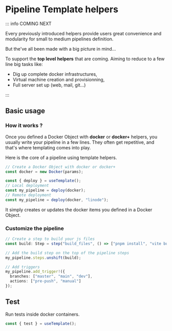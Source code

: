 <script lang="ts" setup>
import { inject } from "vue";
const Badge = inject("Badge");
</script>

# Pipeline Template helpers <Badge type="danger" text="alpha" />

::: info COMING NEXT

Every previously introduced helpers provide users great convenience and modularity
for small to medium pipelines definition.

But the've all been made with a big picture in mind...

To support the **top level helpers** that are coming.
Aiming to reduce to a few line big tasks like:

- Dig up complete docker infrastructures,
- Virtual machine creation and provisionning,
- Full server set up (web, mail, git...)

:::

## Basic usage

### How it works ?

Once you defined a Docker Object with **docker** or **docker+** helpers,
you usually write your pipeline in a few lines.
They often get repetitive, and that's where templating comes into play.

Here is the core of a pipeline using template helpers.

```ts
// Create a Docker Object with docker or docker+
const docker = new Docker(params);

const { deploy } = useTemplate();
// Local deployment
const my_pipeline = deploy(docker);
// Remote deployment
const my_pipeline = deploy(docker, "linode");
```

It simply creates or updates the docker items you defined in a Docker Object.

### Customize the pipeline

```ts
// Create a step to build your js files
const build: Step = step("build_files", () => ["pnpm install", "vite build"]);

// Add the build step on the top of the pipeline steps
my_pipeline.steps.unshift(build);

// Add triggers
my_pipeline.add_trigger!({
  branches: ["master", "main", "dev"],
  actions: ["pre-push", "manual"]
});
```

## Test

Run tests inside docker containers.

```ts
const { test } = useTemplate();
```
